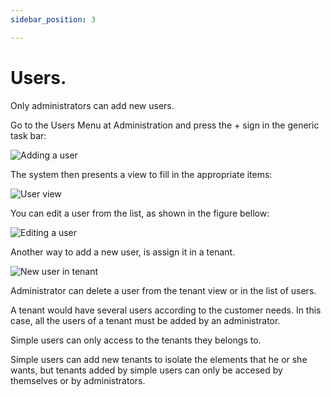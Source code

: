 ```yaml
---
sidebar_position: 3

---
```


# Users.

Only administrators can add new users.

Go to the Users Menu at Administration and press the + sign in the generic task bar:

![Adding a user](https://user-images.githubusercontent.com/99367633/160734537-ddeeef39-f088-481c-89da-82e980277844.png)

The system then presents a view to fill in the appropriate items:

![User view](https://user-images.githubusercontent.com/99367633/160735080-65f1d894-6b85-4e6c-958f-3e09cbdd99bc.png)

You can edit a user from the list, as shown in the figure bellow:

![Editing a user](https://user-images.githubusercontent.com/99367633/160735310-ab648ebc-0445-44aa-a04c-620f8e5b7d11.png)

Another way to add a new user, is assign it in a tenant.

![New user in tenant](https://user-images.githubusercontent.com/99367633/160736533-9b2719e7-375f-4806-80fc-36d712617a04.png)

Administrator can delete a user from the tenant view or in the list of users.

A tenant would have several users according to the customer needs. In this case, all the users of a tenant must be added by an administrator.

Simple users can only access to the tenants they belongs to.

Simple users can add new tenants to isolate the elements that he or she wants, but tenants added by simple users can only be accesed by themselves or by administrators.
